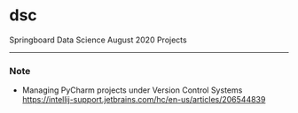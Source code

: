 # dsc

Springboard Data Science August 2020 Projects


---
### Note

 * Managing PyCharm projects under Version Control Systems https://intellij-support.jetbrains.com/hc/en-us/articles/206544839